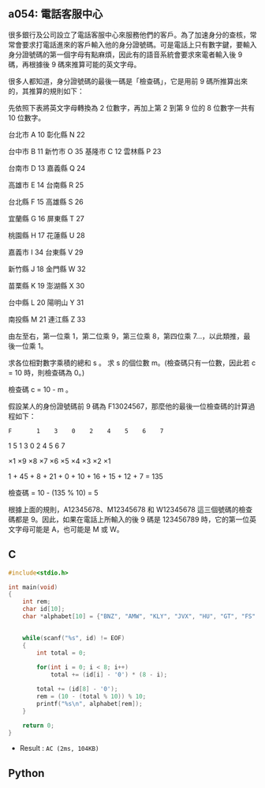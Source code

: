 ## a054: 電話客服中心
很多銀行及公司設立了電話客服中心來服務他們的客戶。為了加速身分的查核，常常會要求打電話進來的客戶輸入他的身分證號碼。可是電話上只有數字鍵，要輸入身分證號碼的第一個字母有點麻煩，因此有的語音系統會要求來電者輸入後 9 碼，再根據後 9 碼來推算可能的英文字母。

很多人都知道，身分證號碼的最後一碼是「檢查碼」，它是用前 9 碼所推算出來的，其推算的規則如下：

先依照下表將英文字母轉換為 2 位數字，再加上第 2 到第 9 位的 8 位數字一共有 10 位數字。

台北市 A 10   彰化縣 N 22

台中市 B 11   新竹市 O 35
基隆市 C 12   雲林縣 P 23

台南市 D 13   嘉義縣 Q 24

高雄市 E 14   台南縣 R 25

台北縣 F 15   高雄縣 S 26

宜蘭縣 G 16   屏東縣 T 27

桃園縣 H 17   花蓮縣 U 28

嘉義市 I 34   台東縣 V 29

新竹縣 J 18   金門縣 W 32

苗栗縣 K 19   澎湖縣 X 30

台中縣 L 20   陽明山 Y 31

南投縣 M 21   連江縣 Z 33

由左至右，第一位乘 1，第二位乘 9，第三位乘 8，第四位乘 7...，以此類推，最後一位乘 1。

求各位相對數字乘積的總和 s
。
求 s 的個位數 m。(檢查碼只有一位數，因此若 c = 10 時，則檢查碼為 0。)

檢查碼 c = 10 - m 。

假設某人的身份證號碼前 9 碼為 F13024567，那麼他的最後一位檢查碼的計算過程如下：

    F       1    3    0    2    4    5    6    7
    
  1    5    1    3    0    2    4    5    6    7

 ×1   ×9    ×8    ×7   ×6    ×5    ×4    ×3    ×2   ×1

  1 + 45 +  8 + 21 +  0 + 10 + 16 + 15 + 12 +  7 = 135

檢查碼 = 10 - (135 % 10) = 5

根據上面的規則，A12345678、M12345678 和 W12345678 這三個號碼的檢查碼都是 9。因此，如果在電話上所輸入的後 9 碼是 123456789 時，它的第一位英文字母可能是 A，也可能是 M 或 W。

## C
```C
#include<stdio.h>

int main(void)
{
	int rem;
	char id[10];
	char *alphabet[10] = {"BNZ", "AMW", "KLY", "JVX", "HU", "GT", "FS", "ER", "DOQ", "CIP"};

	
	while(scanf("%s", id) != EOF)
	{
		int total = 0;
		
		for(int i = 0; i < 8; i++)
			total += (id[i] - '0') * (8 - i);	

		total += (id[8] - '0');
		rem = (10 - (total % 10)) % 10;
		printf("%s\n", alphabet[rem]);
	}
	
	return 0;
}
```
 * Result : `AC (2ms, 104KB)`

## Python
